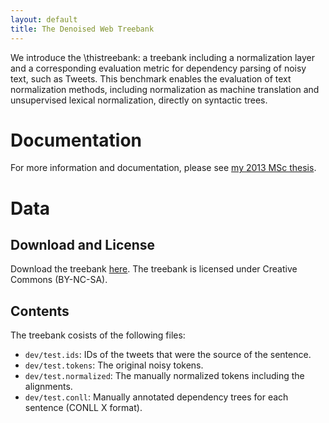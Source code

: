 ```yaml
---
layout: default
title: The Denoised Web Treebank
---
```


We introduce the \thistreebank: a treebank including a normalization layer and a corresponding evaluation metric for dependency parsing of noisy text, such as Tweets.
This benchmark enables the
evaluation of text normalization methods, including normalization as machine
translation and unsupervised lexical normalization, directly on syntactic
trees.


# Documentation

For more information and documentation, please see [my 2013 MSc thesis](http://jodaiber.github.io/doc/msc_thesis.pdf).


# Data

## Download and License

Download the treebank [here](http://jodaiber.github.io/data/denoised_web_treebank.tar.gz).
The treebank is licensed under Creative Commons (BY-NC-SA).

## Contents

The treebank cosists of the following files:

- `dev/test.ids`: IDs of the tweets that were the source of the sentence.
- `dev/test.tokens`: The original noisy tokens.
- `dev/test.normalized`: The manually normalized tokens including the alignments.
- `dev/test.conll`: Manually annotated dependency trees for each sentence (CONLL X format).


